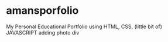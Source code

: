  # amansporfolio   
My Personal Educational Portfolio using HTML, CSS, (little bit of) JAVASCRIPT
adding photo div 
  
 
